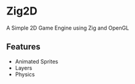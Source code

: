 # Zig2D
A Simple 2D Game Engine using Zig and OpenGL

## Features
- Animated Sprites
- Layers
- Physics

